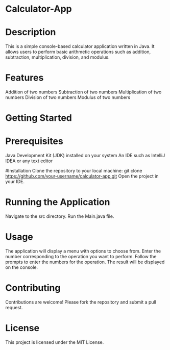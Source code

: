 # Calculator-App

# Description
This is a simple console-based calculator application written in Java. It allows users to perform basic arithmetic operations such as addition, subtraction, multiplication, division, and modulus.
# Features
Addition of two numbers
Subtraction of two numbers
Multiplication of two numbers
Division of two numbers
Modulus of two numbers

# Getting Started

# Prerequisites
Java Development Kit (JDK) installed on your system
An IDE such as IntelliJ IDEA or any text editor

#Installation
Clone the repository to your local machine:
git clone https://github.com/your-username/calculator-app.git
Open the project in your IDE.

# Running the Application
Navigate to the src directory.
Run the Main.java file.
# Usage
The application will display a menu with options to choose from.
Enter the number corresponding to the operation you want to perform.
Follow the prompts to enter the numbers for the operation.
The result will be displayed on the console.

# Contributing
Contributions are welcome! Please fork the repository and submit a pull request.  

# License
This project is licensed under the MIT License.  


